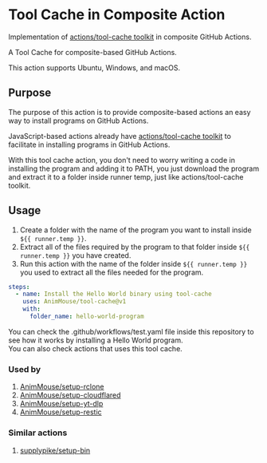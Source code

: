 # Tool Cache in Composite Action
Implementation of [actions/tool-cache toolkit](https://github.com/actions/toolkit/tree/main/packages/tool-cache) in composite GitHub Actions.

A Tool Cache for composite-based GitHub Actions.

This action supports Ubuntu, Windows, and macOS.

## Purpose
The purpose of this action is to provide composite-based actions an easy way to install programs on GitHub Actions.

JavaScript-based actions already have [actions/tool-cache toolkit](https://github.com/actions/toolkit/tree/main/packages/tool-cache) to facilitate in installing programs in GitHub Actions.

With this tool cache action, you don't need to worry writing a code in installing the program and adding it to PATH, you just download the program and extract it to a folder inside runner temp, just like actions/tool-cache toolkit.

## Usage
1. Create a folder with the name of the program you want to install inside `${{ runner.temp }}`.
2. Extract all of the files required by the program to that folder inside `${{ runner.temp }}` you have created.
3. Run this action with the name of the folder inside `${{ runner.temp }}` you used to extract all the files needed for the program.

```yaml
steps:
  - name: Install the Hello World binary using tool-cache
    uses: AnimMouse/tool-cache@v1
    with:
      folder_name: hello-world-program
```

You can check the .github/workflows/test.yaml file inside this repository to see how it works by installing a Hello World program.\
You can also check actions that uses this tool cache.

### Used by
1. [AnimMouse/setup-rclone](https://github.com/AnimMouse/setup-rclone)
2. [AnimMouse/setup-cloudflared](https://github.com/AnimMouse/setup-cloudflared)
3. [AnimMouse/setup-yt-dlp](https://github.com/AnimMouse/setup-yt-dlp)
4. [AnimMouse/setup-restic](https://github.com/AnimMouse/setup-restic)

### Similar actions
1. [supplypike/setup-bin](https://github.com/supplypike/setup-bin)